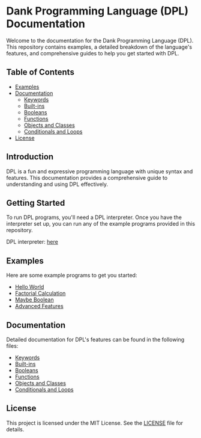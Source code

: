 # Dank Programming Language (DPL) Documentation

Welcome to the documentation for the Dank Programming Language (DPL). This repository contains examples, a detailed breakdown of the language's features, and comprehensive guides to help you get started with DPL.

## Table of Contents

- [Examples](examples.md)
- [Documentation](#documentation)
  - [Keywords](docs/keywords.md)
  - [Built-ins](docs/builtins.md)
  - [Booleans](docs/booleans.md)
  - [Functions](docs/functions.md)
  - [Objects and Classes](docs/objects_classes.md)
  - [Conditionals and Loops](docs/conditional_loops.md)
- [License](LICENSE)

## Introduction

DPL is a fun and expressive programming language with unique syntax and features. This documentation provides a comprehensive guide to understanding and using DPL effectively.

## Getting Started

To run DPL programs, you'll need a DPL interpreter. Once you have the interpreter set up, you can run any of the example programs provided in this repository.

DPL interpreter: [here](https://github.com/SirPigari/dpl_interpreter)

## Examples

Here are some example programs to get you started:

- [Hello World](examples/hello_world.dpl)
- [Factorial Calculation](examples/factorial.dpl)
- [Maybe Boolean](examples/maybe_boolean.dpl)
- [Advanced Features](examples/advanced_features.dpl)

## Documentation

Detailed documentation for DPL's features can be found in the following files:

- [Keywords](docs/keywords.md)
- [Built-ins](docs/builtins.md)
- [Booleans](docs/booleans.md)
- [Functions](docs/functions.md)
- [Objects and Classes](docs/objects_classes.md)
- [Conditionals and Loops](docs/conditional_loops.md)

## License

This project is licensed under the MIT License. See the [LICENSE](LICENSE) file for details.
